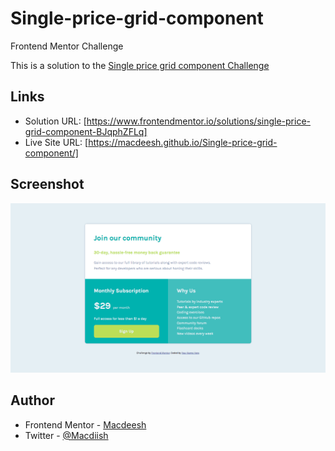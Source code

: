 # Single-price-grid-component
Frontend Mentor Challenge

This is a solution to the [Single price grid component Challenge](https://www.frontendmentor.io/challenges/single-price-grid-component-5ce41129d0ff452fec5abbbc) 

## Links

- Solution URL: [https://www.frontendmentor.io/solutions/single-price-grid-component-BJqphZFLq]
- Live Site URL: [https://macdeesh.github.io/Single-price-grid-component/]

## Screenshot

![](./ScreenShot.png)

## Author

 - Frontend Mentor - [Macdeesh](https://www.frontendmentor.io/profile/macdeesh)
 - Twitter - [@Macdiish](https://twitter.com/Macdiish)
 
